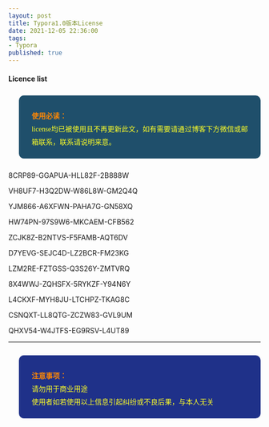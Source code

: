 ```yaml
---
layout: post
title: Typora1.0版本License
date: 2021-12-05 22:36:00
tags: 
- Typora
published: true
---
```


#### Licence list

<blockquote data-tool="科技兽" style="border-top: none;border-right: none;border-bottom: none;font-size: 0.9em;background: url(https://figurebed-iseex.oss-cn-hangzhou.aliyuncs.com/img/20210519013028.png) 10px 10px / 40px no-repeat rgb(31,79,107);overflow: auto;color: inherit;border-left: 0px;padding: 1.2em 2em;margin-bottom: 2em;margin-top: 2em;text-align: center;border-radius: 10px;"><p style="font-family: Optima-Regular, Optima, PingFangSC-light, PingFangTC-light, &quot;PingFang SC&quot;, Cambria, Cochin, Georgia, Times, &quot;Times New Roman&quot;, serif;text-align: justify;line-height: 26px;margin-top: 1em;margin-bottom: 0.3em;font-size: 14px;color: rgb(255, 255, 38);"><strong style="color: #fc8705;">使用必读：</strong><br  />license均已被使用且不再更新此文，如有需要请通过博客下方微信或邮箱联系，联系请说明来意。</p></blockquote>

8CRP89-GGAPUA-HLL82F-2B888W

VH8UF7-H3Q2DW-W86L8W-GM2Q4Q

YJM866-A6XFWN-PAHA7G-GN58XQ

HW74PN-97S9W6-MKCAEM-CFB562

ZCJK8Z-B2NTVS-F5FAMB-AQT6DV

D7YEVG-SEJC4D-LZ2BCR-FM23KG

LZM2RE-FZTGSS-Q3S26Y-ZMTVRQ

8X4WWJ-ZQHSFX-5RYKZF-Y94N6Y

L4CKXF-MYH8JU-LTCHPZ-TKAG8C

CSNQXT-LL8QTG-ZCZW83-GVL9UM

QHXV54-W4JTFS-EG9RSV-L4UT89

<hr>
<blockquote data-tool="科技兽" style="border-top: none;border-right: none;border-bottom: none;font-size: 0.9em;background: url(https://figurebed-iseex.oss-cn-hangzhou.aliyuncs.com/img/20210519013028.png) 10px 10px / 40px no-repeat rgb(31,49,137);overflow: auto;color: inherit;border-left: 0px;padding: 1.2em 2em;margin-bottom: 2em;margin-top: 2em;text-align: center;border-radius: 10px;"><p style="font-family: Optima-Regular, Optima, PingFangSC-light, PingFangTC-light, &quot;PingFang SC&quot;, Cambria, Cochin, Georgia, Times, &quot;Times New Roman&quot;, serif;text-align: justify;line-height: 26px;margin-top: 1em;margin-bottom: 0.3em;font-size: 14px;color: rgb(255, 255, 38);"><strong style="color: #fc8705;">注意事项：</strong><br  />请勿用于商业用途<br>使用者如若使用以上信息引起纠纷或不良后果，与本人无关</p></blockquote>

